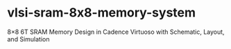 # vlsi-sram-8x8-memory-system
8×8 6T SRAM Memory Design in Cadence Virtuoso with Schematic, Layout, and Simulation
